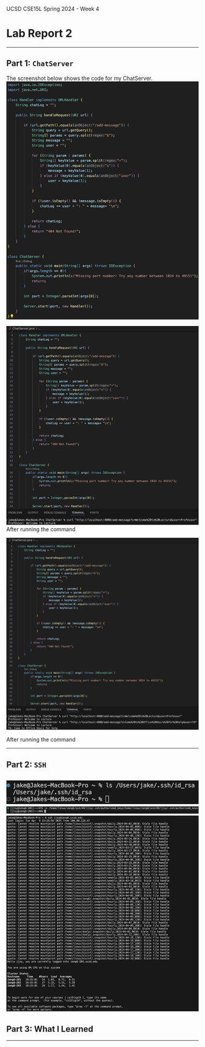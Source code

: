UCSD CSE15L Spring 2024 - Week 4
# Lab Report 2 
---
## Part 1: `ChatServer`
The screenshot below shows the code for my ChatServer.
![Image](Lab2Photo1.png)

![Image](Lab2Photo2.png)
After running the command

![Image](Lab2Photo3.png)

After running the command

---
## Part 2: `SSH`
![Image](Lab2Photo4.png)
![Image](Lab2Photo5.png)
![Image](Lab2Photo6.png)
---
## Part 3: What I Learned
---
